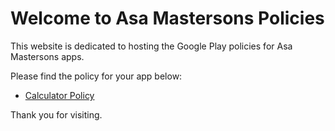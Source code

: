 # Welcome to Asa Mastersons Policies

This website is dedicated to hosting the Google Play policies for Asa Mastersons apps.

Please find the policy for your app below:

- [Calculator Policy](calculator.md)

Thank you for visiting.
